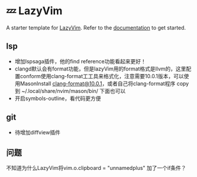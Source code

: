 # 💤 LazyVim

A starter template for [LazyVim](https://github.com/LazyVim/LazyVim).
Refer to the [documentation](https://lazyvim.github.io/installation) to get started.


## lsp
- 增加lspsaga插件，他的find reference功能看起来更好！
- clangd默认会有format功能，但是lazyVim用的format格式是llvm的，这里配置conform使用clang-format工工具来格式化，注意需要10.0.1版本，可以使用MasonInstall clang-format@10.0.1，或者自己将clang-format程序 copy到 ~/.local/share/nvim/mason/bin/  下面也可以
- 开启symbols-outline，看代码更方便
  
## git
- 待增加diffview插件


## 问题
不知道为什么LazyVim将vim.o.clipboard = "unnamedplus" 加了一个if条件？
